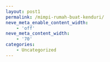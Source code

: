```yaml
---
layout: post1
permalink: /mimpi-rumah-buat-kenduri/
neve_meta_enable_content_width:
    - 'off'
neve_meta_content_width:
    - '70'
categories:
    - Uncategorized
---
```


